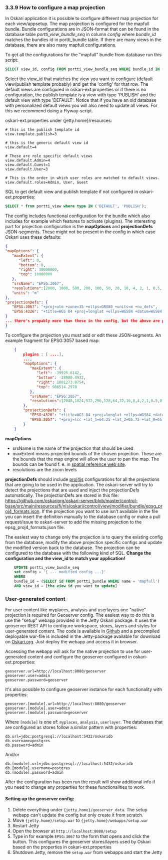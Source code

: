 ### 3.3.9 How to configure a map projection

In Oskari application it is possible to configure different map projection for each view/appsetup. The map projection is configured for the mapfull bundle. Bundle configurations are in JSON-format that can be found in the database table *portti_view_bundle_seq* in column *config* where *bundle_id* matches the bundles id in portti_bundle table. If there are many views in the database, there are also many mapfull configurations.

To get all the configurations for the "mapfull" bundle from database run this script:

```sql
SELECT view_id, config FROM portti_view_bundle_seq WHERE bundle_id IN (SELECT id FROM portti_bundle WHERE name='mapfull')
```
Select the view_id that matches the view you want to configure (default view/publish template probably) and get the 'config' for that row. The default views are configured in oskari-ext.properties or if there is no configuration, the publish template is a view with type 'PUBLISH' and the default view with type 'DEFAULT'. Notice that if you have an old database with personalized default views you will also need to update all views. For this we recommend doing a Flyway-script.

oskari-ext.properties under {jetty.home}/resources:
```
# this is the publish template id
view.template.publish=3

# this is the generic default view id
view.default=4

# These are role specific default views
view.default.Admin=4
view.default.Guest=1
view.default.User=3

# This is the order in which user roles are matched to default views.
view.default.roles=Admin, User, Guest
```
SQL to get default view and publish template if not configured in oskari-ext.properties:
```sql
SELECT * from portti_view where type IN ('DEFAULT', 'PUBLISH');
```

 The config includes functional configuration for the bundle which also includes for example which features to activate (plugins). The interesting part for projection configuration is the **mapOptions** and **projectionDefs** JSON-segments. These might not be present in the config in which case Oskari uses these defaults:

```json
{
"mapOptions": {
   "maxExtent": {
      "left": 0,
      "bottom": 0,
      "right": 10000000,
      "top": 10000000
   },
   "srsName": "EPSG:3067",
   "resolutions":[2000, 1000, 500, 200, 100, 50, 20, 10, 4, 2, 1, 0.5, 0.25],
   "units": "m"
},
"projectionDefs": {
   "EPSG:3067": "+proj=utm +zone=35 +ellps=GRS80 +units=m +no_defs",
   "EPSG:4326": "+title=WGS 84 +proj=longlat +ellps=WGS84 +datum=WGS84 +no_defs"
}
... there's propably more than these in the config, but the above are projection related ...
}
```

To configure the projection you must add or edit these JSON-segments. An example fragment for EPSG:3057 based map:

```json
    {
        plugins : [ ....],
        ...,
        "mapOptions": {
           "maxExtent": {
              "left": -39925.6142,
              "bottom": -38980.4932,
              "right": 1001273.8754,
              "top": 986514.2978
           },
           "srsName": "EPSG:3057",
           "resolutions":[2048,1024,512,256,128,64,32,16,8,4,2,1,0.5,0.25]
        },
        "projectionDefs": {
           "EPSG:4326": "+title=WGS 84 +proj=longlat +ellps=WGS84 +datum=WGS84 +no_defs",
           "EPSG:3057": "+proj=lcc +lat_1=64.25 +lat_2=65.75 +lat_0=65 +lon_0=-19 +x_0=500000 +y_0=500000 +ellps=GRS80 +towgs84=0,0,0,0,0,0,0 +units=m +no_defs"
        }
    }
```

**mapOptions**
- srsName is the name of the projection that should be used
- maxExtent means projected bounds of the chosen projection. These are the bounds that the map engine will allow the user to pan the map.
The bounds can be found f. e. in [spatial reference web site](http://spatialreference.org/ref/epsg/isn93-lambert-1993/).
- resolutions are the zoom levels

**projectionDefs** should include [proj4js](http://proj4js.org/) configurations for all the projections that are going to be used in the application.
The oskari-server will try to detect the projections that are used and inject the projectionDefs automatically. The projectionDefs are stored in this
file: https://github.com/oskariorg/oskari-server/blob/master/control-base/src/main/resources/fi/nls/oskari/control/view/modifier/bundle/epsg_proj4_formats.json.
If the projection you want to use isn't available in the file you can insert the definition manually to the database config or make a pull request/issue to oskari-server
 to add the missing projection to the epsg_proj4_formats.json file.

The easiest way to change only the projection is to query the existing config from the database, modify the above projection specific configs and update the
 modified version back to the database.
The projection can be configured to the database with the following kind of SQL.
**Change the configuration and the view_id to match your application!**

```sql
    UPDATE portti_view_bundle_seq
    set config = '{ ... modified config ...}'
    WHERE
    bundle_id = (SELECT id FROM portti_bundle WHERE name = 'mapfull')
    AND view_id = [the view id you want to update]
```

### User-generated content

For user content like myplaces, analysis and userlayers one "native" projection is required for Geoserver config.
The easiest way to do this is use the "setup" webapp provided in the Jetty Oskari package. It uses the geoserver REST API to configure workspace, stores, layers and styles for user-generated content.
The code is available in [Github](https://github.com/oskariorg/oskari-server/tree/master/webapp-setup) and a precompiled deployable war-file is included in the Jetty-package available for
download on [Oskari.org](/download). Just deploy the webapp and access it in browser.

Accessing the webapp will ask for the native projection to use for user-generated content and configure the geoserver configured in oskari-ext.properties:

    geoserver.url=http://localhost:8080/geoserver
    geoserver.user=admin
    geoserver.password=geoserver

It's also possible to configure geoserver instance for each functionality with properties:

    geoserver.[module].url=http://localhost:8080/geoserver
    geoserver.[module].user=admin
    geoserver.[module].password=geoserver

Where `[module]` is one of: `myplaces`, `analysis`, `userlayer`. The databases that are configured as stores follow a similar pattern with properties:

    db.url=jdbc:postgresql://localhost:5432/oskaridb
    db.username=postgres
    db.password=admin

And/or

    db.[module].url=jdbc:postgresql://localhost:5432/oskaridb
    db.[module].username=postgres
    db.[module].password=admin

After the configuration has been run the result will show additional info if you need to change any properties for these functionalities to work.

#### Setting up the geoserver config:

1. Delete everything under `{jetty.home}/geoserver_data`. The setup webapp can't update the config but only create it from scratch.
2. Move `{jetty.home}/setup.war` to `{jetty.home}/webapps/setup.war`
3. Restart Jetty
4. Open the browser at `http://localhost:8080/setup`
5. Type in for example `EPSG:3067` to the form that opens and click the button. This configures the geoserver stores/layers used by Oskari based on the properties in oskari-ext.properties
6. Shutdown Jetty, remove the `setup.war` from webapps and start the Jetty

